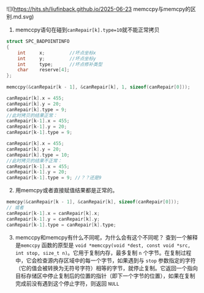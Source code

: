 ![](https://hits.sh/liufinback.github.io/2025-06-23 memccpy与memcpy的区别.md.svg)
1. memccpy语句在碰到`canRepair[k].type=10`就不能正常拷贝

``` cpp
struct SPC_BADPOINTINFO
{
	int  	x;         //坏点坐标x
	int  	y;         //坏点坐标y
	int  	type;      //坏点修补类型
	char 	reserve[4];
};
	
memccpy(&canRepair[k - 1], &canRepair[k], 1, sizeof(canRepair[0]));

canRepair[k].x = 455;
canRepair[k].y = 20;
canRepair[k].type = 9;
//此时拷贝的结果正常：
canRepair[k-1].x = 455;
canRepair[k-1].y = 20;
canRepair[k-1].type = 9;

canRepair[k].x = 455;
canRepair[k].y = 20;
canRepair[k].type = 10;
//此时拷贝的结果不正常：
canRepair[k-1].x = 455;
canRepair[k-1].y = 20;
canRepair[k-1].type = 9; //？？还是9
```

2. 用memcpy或者直接赋值结果都是正常的。

``` cpp
memcpy(&canRepair[k - 1], &canRepair[k], sizeof(canRepair[0]));
// 或者
canRepair[k-1].x = canRepair[k].x;
canRepair[k-1].y = canRepair[k].y;
canRepair[k-1].type = canRepair[k].type;
```

3. memccpy和memcpy有什么不同呢，为什么会有这个不同呢？
查到一个解释是`memccpy` 函数的原型是 `void *memccpy(void *dest, const void *src, int stop, size_t n)`。它用于复制内存，最多复制 `n` 个字节。在复制过程中，它会检查源内存区域中的每一个字节，如果遇到与 `stop` 参数指定的字符（它的值会被转换为无符号字符）相等的字节，就停止复制。它返回一个指向目标存储区中停止复制后的位置的指针（即下一个字节的位置），如果在复制完成前没有遇到这个停止字符，则返回 `NULL`

